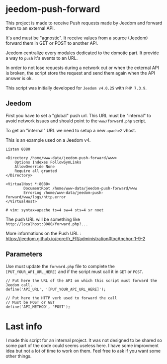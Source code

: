 # jeedom-push-forward

This project is made to receive Push requests made by Jeedom and forward them to an external API.

It's and must be "agnostic". It receive values from a source (Jeedom) forward them in GET or POST to another API.

Jeedom centralize every modules dedicated to the domotic part.
It provide a way to `push` it's events to an URL.

In order to not lose requests during a network cut or when the external API is broken, the script store the request and
send them again when the API answer is ok.

This script was initially developed for `Jeedom v4.0.25` with `PHP 7.3.9`.

## Jeedom

First you have to set a "global" push url.
This URL must be "internal" to avoid network issues and should point to the `www/forward.php` script.

To get an "internal" URL we need to setup a new `apache2` vhost.

This is an example used on a Jeedom v4.

```
Listen 8080

<Directory /home/www-data/jeedom-push-forward/www>
	Options Indexes FollowSymLinks
	AllowOverride None
	Require all granted
</Directory>

<VirtualHost *:8080>
        DocumentRoot /home/www-data/jeedom-push-forward/www
        ErrorLog /home/www-data/jeedom-push-forward/www/logs/http.error
</VirtualHost>

# vim: syntax=apache ts=4 sw=4 sts=4 sr noet
```

The push URL will be something like `http://localhost:8080/forward.php?...`

More informations on the Push URL : https://jeedom.github.io/core/fr_FR/administration#tocAnchor-1-9-2

## Parameters

Use must update the `forward.php` file to complete the `[PUT_YOUR_API_URL_HERE]` and if the script must call it in `GET` or `POST`.

```
// Put here the URL of the API on which this script must forward the Jeedom call.
define('API_URL', '[PUT_YOUR_API_URL_HERE]');

// Put here the HTTP verb used to forward the call
// Must be POST or GET
define('API_METHOD', 'POST');
```

# Last info

I made this script for an internal project. It was not designed to be shared so some part of the code could seems useless here.
I have some improvment idea but not a lot of time to work on them. Feel free to ask if you want some other things.